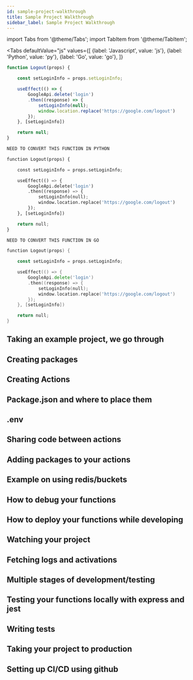 ```yaml
---
id: sample-project-walkthrough
title: Sample Project Walkthrough
sidebar_label: Sample Project Walkthrough
---
```


import Tabs from '@theme/Tabs';
import TabItem from '@theme/TabItem';

<Tabs
  defaultValue="js"
  values={[
    {label: 'Javascript', value: 'js'},
    {label: 'Python', value: 'py'},
    {label: 'Go', value: 'go'},
  ]}
  >
  <TabItem value="js">

```js
function Logout(props) {

    const setLoginInfo = props.setLoginInfo;

    useEffect(() => {
        GoogleApi.delete('login')
        .then((response) => {
            setLoginInfo(null);
            window.location.replace('https://google.com/logout')
        });
    }, [setLoginInfo])

    return null;
}
```

  </TabItem>
  <TabItem value="py">

```python
NEED TO CONVERT THIS FUNCTION IN PYTHON

function Logout(props) {

    const setLoginInfo = props.setLoginInfo;

    useEffect(() => {
        GoogleApi.delete('login')
        .then((response) => {
            setLoginInfo(null);
            window.location.replace('https://google.com/logout')
        });
    }, [setLoginInfo])

    return null;
}
```

  </TabItem>
  <TabItem value="go">

```go
NEED TO CONVERT THIS FUNCTION IN GO

function Logout(props) {

    const setLoginInfo = props.setLoginInfo;

    useEffect(() => {
        GoogleApi.delete('login')
        .then((response) => {
            setLoginInfo(null);
            window.location.replace('https://google.com/logout')
        });
    }, [setLoginInfo])

    return null;
}
```

  </TabItem>
</Tabs>


## Taking an example project, we go through
## Creating packages
## Creating Actions
## Package.json and where to place them
## .env
## Sharing code between actions
## Adding packages to your actions
## Example on using redis/buckets
## How to debug your functions
## How to deploy your functions while developing
## Watching your project
## Fetching logs and activations
## Multiple stages of development/testing
## Testing your functions locally with express and jest
## Writing tests
## Taking your project to production
## Setting up CI/CD using github
